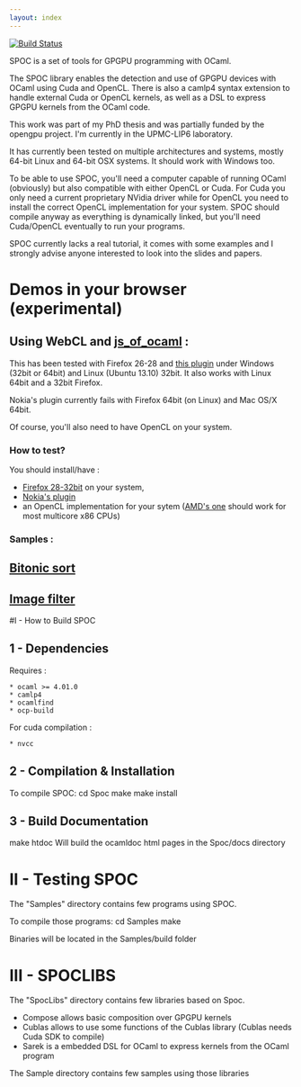 ```yaml
---
layout: index
---
```

[![Build Status](https://travis-ci.org/mathiasbourgoin/SPOC.png?branch=master)](https://travis-ci.org/mathiasbourgoin/SPOC)


SPOC is a set of tools for GPGPU programming with OCaml.

The SPOC library enables the detection and use of GPGPU devices with OCaml using Cuda and OpenCL. 
There is also a camlp4 syntax extension to handle external Cuda or OpenCL kernels, as well as a DSL to express GPGPU kernels from the OCaml code.

This work was part of my PhD thesis and was partially funded by the opengpu project. 
I'm currently in the UPMC-LIP6 laboratory.

It has currently been tested on multiple architectures and systems, mostly 64-bit Linux and 64-bit OSX systems. It should work with Windows too.

To be able to use SPOC, you'll need a computer capable of running OCaml (obviously) but also compatible with either OpenCL or Cuda. 
For Cuda you only need a current proprietary NVidia driver while for OpenCL you need to install the correct OpenCL implementation for your system. 
SPOC should compile anyway as everything is dynamically linked, but you'll need Cuda/OpenCL eventually to run your programs.

SPOC currently lacks a real tutorial, it comes with some examples and I strongly advise anyone interested to look into the slides and papers.

# Demos in your browser (experimental)

## Using WebCL and [js\_of\_ocaml][3] :

This has been tested with Firefox 26-28 and [this plugin][5]
under Windows (32bit or 64bit) and Linux (Ubuntu 13.10) 32bit.
It also works with Linux 64bit and a 32bit Firefox.

Nokia's plugin currently fails with Firefox 64bit (on Linux)
and Mac OS/X 64bit.

Of course, you'll also need to have OpenCL on your system.

### How to test?

You should install/have :

* [Firefox 28-32bit][4]
on your system,
* [Nokia's plugin][5]
* an OpenCL implementation for your sytem ([AMD's one][6]
should work for most multicore x86 CPUs)

### Samples :

## [**Bitonic sort**][1]
## [**Image filter**][2]


#I - How to Build SPOC



## 1 - Dependencies 

Requires :
    
    * ocaml >= 4.01.0
    * camlp4
    * ocamlfind 
    * ocp-build
    
For cuda compilation :

    * nvcc    

## 2 - Compilation & Installation


To compile SPOC:
cd Spoc
make
make install


## 3 - Build Documentation


make htdoc
Will build the ocamldoc html pages in the Spoc/docs directory


# II - Testing SPOC


The "Samples" directory contains few programs using SPOC.

To compile those programs:
cd Samples
make

Binaries will be located in the Samples/build folder


# III - SPOCLIBS


The "SpocLibs" directory contains few libraries based on Spoc.
 - Compose allows basic composition over GPGPU kernels
 - Cublas allows to use some functions of the Cublas library 
   (Cublas needs Cuda SDK to compile)
 - Sarek is a embedded DSL for OCaml to express kernels from the OCaml program

The Sample directory contains few samples using those libraries

[1]: docs/bitonic.html
[2]: docs/imageFilter.html
[3]: http://ocsigen.org/js_of_ocaml/ 
[4]: http://ftp.mozilla.org/pub/mozilla.org/firefox/releases/28.0/
[5]: http://webcl.nokiaresearch.com/
[6]: http://developer.amd.com/tools-and-sdks/heterogeneous-computing/amd-accelerated-parallel-processing-app-sdk/downloads/
